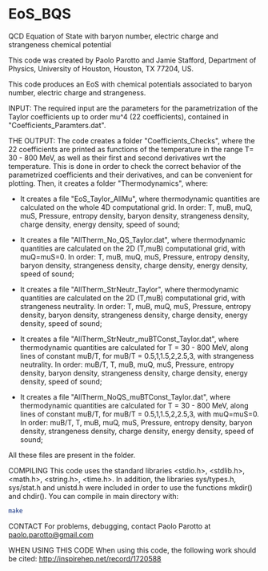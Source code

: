 # EoS_BQS
QCD Equation of State with baryon number, electric charge and strangeness chemical potential

This code was created by Paolo Parotto and Jamie Stafford, Department of Physics, University of Houston, Houston, TX 77204, US.

This code produces an EoS with chemical potentials associated to baryon number, electric charge and strangeness. 

INPUT:
The required input are the parameters for the parametrization of the Taylor coefficients up to order mu^4 (22 coefficients), contained in "Coefficients_Paramters.dat".

THE OUTPUT: 
The code creates a folder "Coefficients_Checks", where the 22 coefficients are printed as functions of the temperature in the range T= 30 - 800 MeV, as well as their first and second derivatives wrt the temperature. This is done in order to check the correct behavior of the parametrized coefficients and their derivatives, and can be convenient for plotting.
Then, it creates a folder "Thermodynamics", where:
- It creates a file "EoS_Taylor_AllMu", where thermodynamic quantities are calculated on the whole 4D computational grid. 
	In order: T, muB, muQ, muS, Pressure, entropy density, baryon density, strangeness density, charge density, energy density, speed of sound;
	
- It creates a file "AllTherm_No_QS_Taylor.dat", where thermodynamic quantities are calculated on the 2D (T,muB) computational grid, with muQ=muS=0. 
	In order: T, muB, muQ, muS, Pressure, entropy density, baryon density, strangeness density, charge density, energy density, speed of sound;
	
- It creates a file "AllTherm_StrNeutr_Taylor", where thermodynamic quantities are calculated on the 2D (T,muB) computational grid, with strangeness neutrality. 
	In order: T, muB, muQ, muS, Pressure, entropy density, baryon density, strangeness density, charge density, energy density, speed of sound;
	
- It creates a file "AllTherm_StrNeutr_muBTConst_Taylor.dat", where thermodynamic quantities are calculated for T = 30 - 800 MeV, along lines of constant muB/T, for muB/T = 0.5,1,1.5,2,2.5,3, with strangeness neutrality.
	In order: muB/T, T, muB, muQ, muS, Pressure, entropy density, baryon density, strangeness density, charge density, energy density, speed of sound;
	
- It creates a file "AllTherm_NoQS_muBTConst_Taylor.dat", where thermodynamic quantities are calculated for T = 30 - 800 MeV, along lines of constant muB/T, for muB/T = 0.5,1,1.5,2,2.5,3, with muQ=muS=0.
	In order: muB/T, T, muB, muQ, muS, Pressure, entropy density, baryon density, strangeness density, charge density, energy density, speed of sound;
	
All these files are present in the folder.

COMPILING This code uses the standard libraries <stdio.h>, <stdlib.h>, <math.h>, <string.h>, <time.h>. In addition, the libraries sys/types.h, sys/stat.h and unistd.h were included in order to use the functions mkdir() and chdir(). 
You can compile in main directory with:

```bash
make
```


CONTACT For problems, debugging, contact Paolo Parotto at paolo.parotto@gmail.com

WHEN USING THIS CODE When using this code, the following work should be cited: http://inspirehep.net/record/1720588
